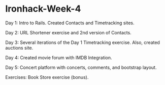 # Ironhack-Week-4

Day 1: Intro to Rails. Created Contacts and Timetracking sites. 

Day 2: URL Shortener exercise and 2nd version of Contacts. 

Day 3: Several iterations of the Day 1 Timetracking exercise. Also, created auctions site.

Day 4: Created movie forum with IMDB Integration. 

Day 5: Concert platform with concerts, comments, and bootstrap layout. 

Exercises: Book Store exercise (bonus).